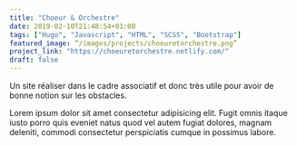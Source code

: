 ```yaml
---
title: "Choeur & Orchestre"
date: 2019-02-10T21:48:54+01:00
tags: ["Hugo", "Javascript", "HTML", "SCSS", "Bootstrap"]
featured_image: “/images/projects/choeuretorchestre.png”
project_link: "https://choeuretorchestre.netlify.com/"
draft: false
---
```

Un site réaliser dans le cadre associatif et donc très utile pour avoir de bonne notion sur les obstacles.

Lorem ipsum dolor sit amet consectetur adipisicing elit. Fugit omnis itaque iusto porro quis eveniet natus quod vel autem fugiat dolores, magnam deleniti, commodi consectetur perspiciatis cumque in possimus labore.
